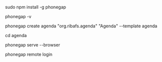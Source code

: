 sudo npm install -g phonegap

phonegap -v

phonegap create agenda "org.ribafs.agenda" "Agenda" --template agenda

cd agenda

phonegap serve --browser


phonegap remote login
